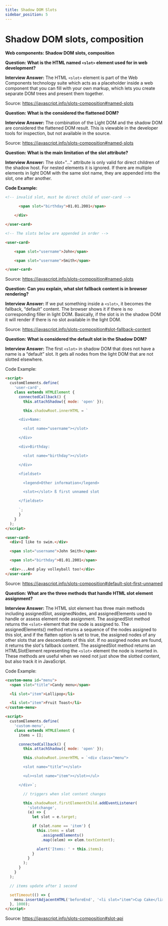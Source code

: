 ```yaml
---
title: Shadow DOM Slots
sidebar_position: 5
---
```


# Shadow DOM slots, composition

**Web components: Shadow DOM slots, composition**

**Question:** **What is the HTML named `<slot>` element used for in web development?**

**Interview Answer:** The HTML `<slot>` element is part of the Web Components technology suite which acts as a placeholder inside a web component that you can fill with your own markup, which lets you create separate DOM trees and present them together.

Source: <https://javascript.info/slots-composition#named-slots>

**Question:** **What is the considered the flattened DOM?**

**Interview Answer:** The combination of the Light DOM and the shadow DOM are considered the flattened DOM result. This is viewable in the developer tools for inspection, but not available in the source.

Source: <https://javascript.info/slots-composition#named-slots>

**Question:** **What is the main limitation of the slot attribute?**

**Interview Answer:** The slot="..." attribute is only valid for direct children of the shadow host. For nested elements it is ignored. If there are multiple elements in light DOM with the same slot name, they are appended into the slot, one after another.

**Code Example:**

```html
<!-- invalid slot, must be direct child of user-card -->

      <span slot="birthday">01.01.2001</span>

    </div>

</user-card>

<!-- The slots below are appended in order -->

<user-card>

    <span slot="username">John</span>

    <span slot="username">Smith</span>

</user-card>
```

Source: <https://javascript.info/slots-composition#named-slots>

**Question:** **Can you explain, what slot fallback content is in browser rendering?**

**Interview Answer:** If we put something inside a `<slot>`, it becomes the fallback, “default” content. The browser shows it if there is no corresponding filler in light DOM. Basically, if the slot is in the shadow DOM it will render if there is no slot available in the light DOM.

Source: <https://javascript.info/slots-composition#slot-fallback-content>

**Question:** **What is considered the default slot in the Shadow DOM?**

**Interview Answer:** The first `<slot>` in shadow DOM that does not have a name is a “default” slot. It gets all nodes from the light DOM that are not slotted elsewhere.

Code Example:

```html
<script>
  customElements.define(
    'user-card',
    class extends HTMLElement {
      connectedCallback() {
        this.attachShadow({ mode: 'open' });

        this.shadowRoot.innerHTML = `

      <div>Name:

        <slot name="username"></slot>

      </div>

      <div>Birthday:

        <slot name="birthday"></slot>

      </div>

      <fieldset>

        <legend>Other information</legend>

        <slot></slot> ß first unnamed slot

      </fieldset>

      `;
      }
    }
  );
</script>

<user-card>
  <div>I like to swim.</div>

  <span slot="username">John Smith</span>

  <span slot="birthday">01.01.2001</span>

  <div>...And play volleyball too!</div>
</user-card>
```

Source: <https://javascript.info/slots-composition#default-slot-first-unnamed>

**Question:** **What are the three methods that handle HTML slot element assignment?**

**Interview Answer:** The HTML slot element has three main methods including assignedSlot, assignedNodes, and assignedElements used to handle or assess element node assignment. The assignedSlot method returns the `<slot>` element that the node is assigned to. The assignedElements() method returns a sequence of the nodes assigned to this slot, and if the flatten option is set to true, the assigned nodes of any other slots that are descendants of this slot. If no assigned nodes are found, it returns the slot's fallback content. The assignedSlot method returns an HTMLSlotElement representing the `<slot>` element the node is inserted in. These methods are useful when we need not just show the slotted content, but also track it in JavaScript.

Code Example:

```html
<custom-menu id="menu">
  <span slot="title">Candy menu</span>

  <li slot="item">Lollipop</li>

  <li slot="item">Fruit Toast</li>
</custom-menu>

<script>
  customElements.define(
    'custom-menu',
    class extends HTMLElement {
      items = [];

      connectedCallback() {
        this.attachShadow({ mode: 'open' });

        this.shadowRoot.innerHTML = `<div class="menu">

        <slot name="title"></slot>

        <ul><slot name="item"></slot></ul>

      </div>`;

        // triggers when slot content changes

        this.shadowRoot.firstElementChild.addEventListener(
          'slotchange',
          (e) => {
            let slot = e.target;

            if (slot.name == 'item') {
              this.items = slot
                .assignedElements()
                .map((elem) => elem.textContent);

              alert('Items: ' + this.items);
            }
          }
        );
      }
    }
  );

  // items update after 1 second

  setTimeout(() => {
    menu.insertAdjacentHTML('beforeEnd', '<li slot="item">Cup Cake</li>');
  }, 1000);
</script>
```

Source: <https://javascript.info/slots-composition#slot-api>

